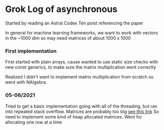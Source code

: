 # Grok Log of asynchronous 
Started by reading an Astral Codex Ten poist referencing the paper

In general for machine learning frameworks, we want to work with vectors in the ~1000 dim
so may need matrices of about 1000 x 1000
### First implementation 
First started with plain arrays, cause wanted to use static size checks
with new const generics, to make sure the matrix multiplication went correctly

Realized I didn't want to implement matrix multiplication from scratch
so went with NAlgebra.
### 05-06/2021 
Tried to get a basic implementation going with all of the threading, but 
ran into repeated stack overflow.  Matrices are probably too big
[see this link](https://discourse.nphysics.org/t/force-the-matrix-to-be-heap-allocated/361)
So need to implement some kind of heap allocated matrices.  Went for allocating one row at a time
